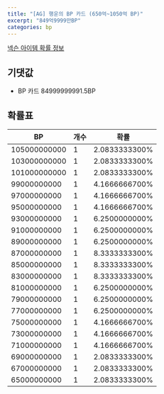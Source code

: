 ```yaml
---
title: "[AG] 행운의 BP 카드 (650억~1050억 BP)"
excerpt: "849억9999만BP"
categories: bp
---
```

[넥슨 아이템 확률 정보](http://iteminfo.nexon.com/probability/fco?sn=7673)

## 기댓값
  - BP 카드 84999999991.5BP

## 확률표

|BP|개수|확률|
|---|---|---|
|105000000000|1|2.0833333300%|
|103000000000|1|2.0833333300%|
|101000000000|1|2.0833333300%|
|99000000000|1|4.1666666700%|
|97000000000|1|4.1666666700%|
|95000000000|1|4.1666666700%|
|93000000000|1|6.2500000000%|
|91000000000|1|6.2500000000%|
|89000000000|1|6.2500000000%|
|87000000000|1|8.3333333300%|
|85000000000|1|8.3333333300%|
|83000000000|1|8.3333333300%|
|81000000000|1|6.2500000000%|
|79000000000|1|6.2500000000%|
|77000000000|1|6.2500000000%|
|75000000000|1|4.1666666700%|
|73000000000|1|4.1666666700%|
|71000000000|1|4.1666666700%|
|69000000000|1|2.0833333300%|
|67000000000|1|2.0833333300%|
|65000000000|1|2.0833333300%|
